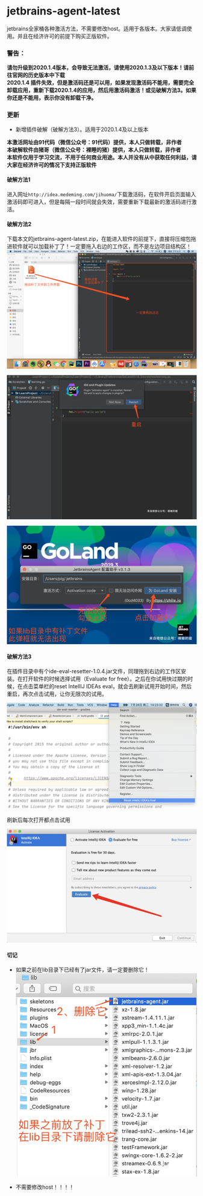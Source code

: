 # jetbrains-agent-latest
jetbrains全家桶各种激活方法，不需要修改host。适用于各版本。大家请低调使用。并且在经济许可的前提下购买正版软件。<br>

### 警告：
**请勿升级到2020.1.4版本，会导致无法激活，请使用2020.1.3及以下版本！请前往官网的历史版本中下载**<br>
**2020.1.4 插件失效，但是激活码还是可以用，如果发现激活码不能用，需要完全卸载应用，重新下载2020.1.4的应用，然后用激活码激活！或见破解方法3。如果你还是不能用，表示你没有卸载干净。**
<br>

### 更新
* 新增插件破解（破解方法3）。适用于2020.1.4及以上版本

**本激活网址由91代码（微信公众号：91代码）提供，本人只做转载，非作者**<br>
**本破解软件由猪哥（微信公众号：裸睡的猪）提供，本人只做转载，非作者**<br>
**本软件仅用于学习交流，不用于任何商业用途。本人并没有从中获取任何利益，请大家在经济许可的情况下支持正版软件**



#### 破解方法1

进入网址`http://idea.medeming.com/jihuoma/`下载激活码，在软件开启页面输入激活码即可进入，但是每隔一段时间就会失效，需要重新下载最新的激活码进行激活。


#### 破解方法2

下载本文的jetbrains-agent-latest.zip，在能进入软件的前提下，直接将压缩包拖进软件就可以加载补丁了！一定要拖入右边的工作区，而不是左边项目结构区！
![](screenshot/1.png)

![](screenshot/2.png)

![](screenshot/3.png)

#### 破解方法3
在插件目录中有个ide-eval-resetter-1.0.4.jar文件，同理拖到右边的工作区安装。在打开软件的时候选择试用（Evaluate for free）。之后在你试用快过期的时候，在点击菜单栏的reset IntellIJ IDEAs eval，就会去刷新试用开始时间，然后重启，再次点击试用，让你无限次的试用。

![](screenshot/5.png)

刷新后每次打开都点击试用

![](screenshot/6.png)

#### 切记
* 如果之前在lib目录下已经有了jar文件，请一定要删除它！
![](screenshot/4.png)

* 不需要修改host！！！！

